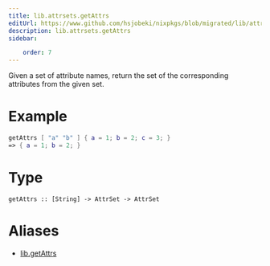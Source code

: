 ```yaml
---
title: lib.attrsets.getAttrs
editUrl: https://www.github.com/hsjobeki/nixpkgs/blob/migrated/lib/attrsets.nix#L340C5
description: lib.attrsets.getAttrs
sidebar:

    order: 7
---
```


Given a set of attribute names, return the set of the corresponding
attributes from the given set.

# Example

```nix
getAttrs [ "a" "b" ] { a = 1; b = 2; c = 3; }
=> { a = 1; b = 2; }
```

# Type

```
getAttrs :: [String] -> AttrSet -> AttrSet
```


# Aliases

- [lib.getAttrs](/nix-doc-comments/reference/lib/lib-getattrs)


